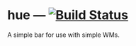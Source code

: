 # hue — [![Build Status](https://travis-ci.org/mjkillough/hue.svg?branch=master)](https://travis-ci.org/mjkillough/hue)
A simple bar for use with simple WMs.
